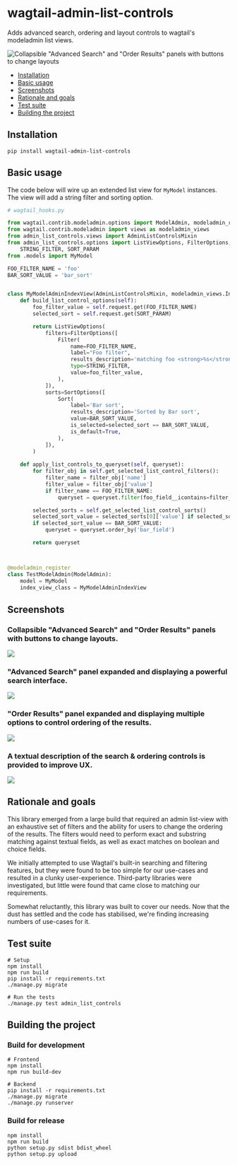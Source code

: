 # wagtail-admin-list-controls

Adds advanced search, ordering and layout controls to wagtail's modeladmin list views.

![Collapsible "Advanced Search" and "Order Results" panels with buttons to change layouts](./docs/screenshots/image_list_view_default.png)


- [Installation](#installation)
- [Basic usage](#basic-usage)
- [Screenshots](#screenshots)
- [Rationale and goals](#rationale-and-goals)
- [Test suite](#test-suite)
- [Building the project](#building-the-project)


## Installation

```
pip install wagtail-admin-list-controls
```


## Basic usage

The code below will wire up an extended list view for `MyModel` instances. The view will add a string filter and
sorting option.

```python
# wagtail_hooks.py

from wagtail.contrib.modeladmin.options import ModelAdmin, modeladmin_register
from wagtail.contrib.modeladmin import views as modeladmin_views
from admin_list_controls.views import AdminListControlsMixin
from admin_list_controls.options import ListViewOptions, FilterOptions, SortOptions, Filter, Sort, \ 
    STRING_FILTER, SORT_PARAM
from .models import MyModel

FOO_FILTER_NAME = 'foo'
BAR_SORT_VALUE = 'bar_sort'


class MyModelAdminIndexView(AdminListControlsMixin, modeladmin_views.IndexView):
    def build_list_control_options(self):
        foo_filter_value = self.request.get(FOO_FILTER_NAME)
        selected_sort = self.request.get(SORT_PARAM)

        return ListViewOptions(
            filters=FilterOptions([
                Filter(
                    name=FOO_FILTER_NAME,
                    label="Foo filter",
                    results_description='matching foo <strong>%s</strong>' % foo_filter_value,
                    type=STRING_FILTER,
                    value=foo_filter_value,
                ),
            ]),
            sorts=SortOptions([
                Sort(
                    label='Bar sort',
                    results_description='Sorted by Bar sort',
                    value=BAR_SORT_VALUE,
                    is_selected=selected_sort == BAR_SORT_VALUE,
                    is_default=True,
                ),
            ]),
        )
    
    def apply_list_controls_to_queryset(self, queryset):
        for filter_obj in self.get_selected_list_control_filters():
            filter_name = filter_obj['name']
            filter_value = filter_obj['value']
            if filter_name == FOO_FILTER_NAME:
                queryset = queryset.filter(foo_field__icontains=filter_value)

        selected_sorts = self.get_selected_list_control_sorts()
        selected_sort_value = selected_sorts[0]['value'] if selected_sorts else None 
        if selected_sort_value == BAR_SORT_VALUE:
            queryset = queryset.order_by('bar_field')

        return queryset



@modeladmin_register
class TestModelAdmin(ModelAdmin):
    model = MyModel
    index_view_class = MyModelAdminIndexView
```


## Screenshots

### Collapsible "Advanced Search" and "Order Results" panels with buttons to change layouts. 

![](./docs/screenshots/image_list_view_default.png)


### "Advanced Search" panel expanded and displaying a powerful search interface. 

![](./docs/screenshots/image_list_view_filters.png)


### "Order Results" panel expanded and displaying multiple options to control ordering of the results. 

![](./docs/screenshots/image_list_view_ordering.png)


### A textual description of the search & ordering controls is provided to improve UX.

![](./docs/screenshots/image_list_view_textual_description.png)


## Rationale and goals

This library emerged from a large build that required an admin list-view with an exhaustive set of filters and the 
ability for users to change the ordering of the results. The filters would need to perform exact and substring matching 
against textual fields, as well as exact matches on boolean and choice fields. 

We initially attempted to use Wagtail's built-in searching and filtering features, but they were found to be too 
simple for our use-cases and resulted in a clunky user-experience. Third-party libraries were investigated, but little 
were found that came close to matching our requirements.

Somewhat reluctantly, this library was built to cover our needs. Now that the dust has settled and the code has 
stabilised, we're finding increasing numbers of use-cases for it.


## Test suite

```
# Setup
npm install
npm run build
pip install -r requirements.txt
./manage.py migrate
```

```
# Run the tests
./manage.py test admin_list_controls
```


## Building the project

### Build for development

```
# Frontend
npm install
npm run build-dev
```

```
# Backend
pip install -r requirements.txt
./manage.py migrate
./manage.py runserver
```


### Build for release

```
npm install
npm run build
python setup.py sdist bdist_wheel
python setup.py upload
``` 
